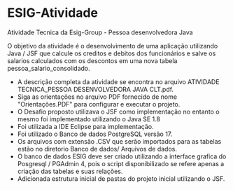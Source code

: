 # ESIG-Atividade
Atividade Tecnica da Esig-Group - Pessoa desenvolvedora Java

O objetivo da atividade é o desenvolvimento de uma aplicação utilizando Java / JSF que calcule os creditos e debitos dos funcionários
e salve os salarios calculados com os descontos em uma nova tabela pessoa_salario_consolidado.
* A descrição completa da atividade se encontra no arquivo ATIVIDADE TECNICA_PESSOA DESENVOLVEDORA JAVA CLT.pdf.
* Siga as orientações no arquivo PDF fornecido de nome "Orientações.PDF" para configurar e executar o projeto.
* O Desafio proposto utilizava o JSF como implementação no entanto o mesmo foi implementado utilizando o Java SE 1.8
* Foi utilizada a IDE Eclipse para implementação.
* Foi utilizado o Banco de dados PostgreSQL versão 17.
* Os arquivos com extensão .CSV que serão importados para as tabelas estão no diretorio Banco de dados/ Arquivos de dados.
* O banco de dados ESIG deve ser criado utilizando a interface grafica do Posgresql / PGAdmin 4, pois o script disponibilizado se refere apenas a criação das tabelas e suas relações.
* Adicionada estrutura inicial de pastas do projeto inicial utilizando o JSF.
